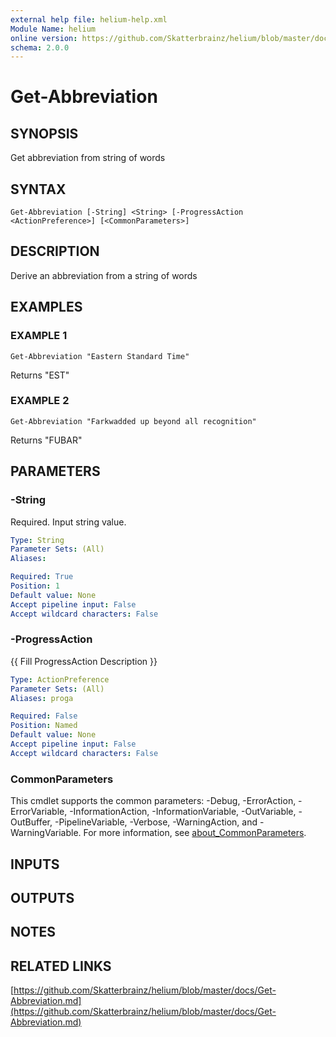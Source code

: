 ```yaml
---
external help file: helium-help.xml
Module Name: helium
online version: https://github.com/Skatterbrainz/helium/blob/master/docs/Get-Abbreviation.md
schema: 2.0.0
---
```


# Get-Abbreviation

## SYNOPSIS
Get abbreviation from string of words

## SYNTAX

```
Get-Abbreviation [-String] <String> [-ProgressAction <ActionPreference>] [<CommonParameters>]
```

## DESCRIPTION
Derive an abbreviation from a string of words

## EXAMPLES

### EXAMPLE 1
```
Get-Abbreviation "Eastern Standard Time"
```

Returns "EST"

### EXAMPLE 2
```
Get-Abbreviation "Farkwadded up beyond all recognition"
```

Returns "FUBAR"

## PARAMETERS

### -String
Required.
Input string value.

```yaml
Type: String
Parameter Sets: (All)
Aliases:

Required: True
Position: 1
Default value: None
Accept pipeline input: False
Accept wildcard characters: False
```

### -ProgressAction
{{ Fill ProgressAction Description }}

```yaml
Type: ActionPreference
Parameter Sets: (All)
Aliases: proga

Required: False
Position: Named
Default value: None
Accept pipeline input: False
Accept wildcard characters: False
```

### CommonParameters
This cmdlet supports the common parameters: -Debug, -ErrorAction, -ErrorVariable, -InformationAction, -InformationVariable, -OutVariable, -OutBuffer, -PipelineVariable, -Verbose, -WarningAction, and -WarningVariable. For more information, see [about_CommonParameters](http://go.microsoft.com/fwlink/?LinkID=113216).

## INPUTS

## OUTPUTS

## NOTES

## RELATED LINKS

[https://github.com/Skatterbrainz/helium/blob/master/docs/Get-Abbreviation.md](https://github.com/Skatterbrainz/helium/blob/master/docs/Get-Abbreviation.md)


